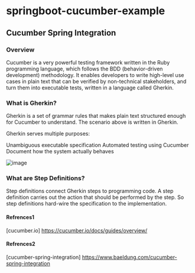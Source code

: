 # springboot-cucumber-example
## Cucumber Spring Integration
### Overview
 Cucumber is a very powerful testing framework written in the Ruby programming language, which follows the BDD (behavior-driven development) methodology. It enables developers to write high-level use cases in plain text that can be verified by non-technical stakeholders, and turn them into executable tests, written in a language called Gherkin.

### What is Gherkin?
Gherkin is a set of grammar rules that makes plain text structured enough for Cucumber to understand. The scenario above is written in Gherkin.

Gherkin serves multiple purposes:

Unambiguous executable specification
Automated testing using Cucumber
Document how the system actually behaves


![image](https://user-images.githubusercontent.com/13984333/181092207-82b492f7-2f24-4244-a388-e7486a05fccb.png)

### What are Step Definitions?
Step definitions connect Gherkin steps to programming code. A step definition carries out the action that should be performed by the step. So step definitions hard-wire the specification to the implementation.

 
#### Refrences1
[cucumber.io] https://cucumber.io/docs/guides/overview/

#### Refrences2
[cucumber-spring-integration] https://www.baeldung.com/cucumber-spring-integration


